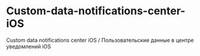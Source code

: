 # Custom-data-notifications-center-iOS
Custom data notifications center iOS / Пользовательские данные в центре уведомлений iOS

